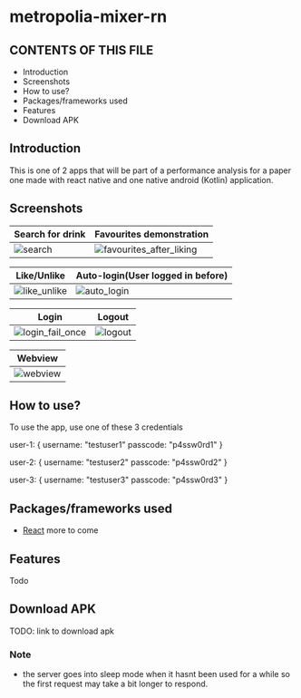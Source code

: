 # metropolia-mixer-rn

CONTENTS OF THIS FILE
---------------------

 * Introduction
 * Screenshots
 * How to use?
 * Packages/frameworks used
 * Features
 * Download APK

## Introduction
This is one of 2 apps that will be part of a performance analysis for a paper
one made with react native and one native android (Kotlin) application.

## Screenshots

| Search for drink  | Favourites demonstration |
|------------|-------------| 
| ![search](https://user-images.githubusercontent.com/33485810/118988626-08d90d80-b98a-11eb-8258-5b421c81f070.gif) | ![favourites_after_liking](https://user-images.githubusercontent.com/33485810/118988411-d6c7ab80-b989-11eb-87f1-46ea81e82c6d.gif) |

| Like/Unlike   | Auto-login(User logged in before) |
|------------|-------------| 
| ![like_unlike](https://user-images.githubusercontent.com/33485810/118988464-e21ad700-b989-11eb-9b09-bee1c0ee757f.gif) | ![auto_login](https://user-images.githubusercontent.com/33485810/118988318-c283ae80-b989-11eb-94fd-a536044d363a.gif) |

| Login   | Logout |
|------------|-------------| 
| ![login_fail_once](https://user-images.githubusercontent.com/33485810/118988522-ee9f2f80-b989-11eb-8e83-c5d452470da4.gif) | ![logout](https://user-images.githubusercontent.com/33485810/118988574-fd85e200-b989-11eb-89b9-aec647c52ba9.gif) |

| Webview |
|-------------|
| ![webview](https://user-images.githubusercontent.com/33485810/118988726-1f7f6480-b98a-11eb-946a-4471e66819fc.gif) |


## How to use?
To use the app, use one of these 3 credentials

user-1: {
username: "testuser1"
passcode: "p4ssw0rd1"
}

user-2: {
username: "testuser2"
passcode: "p4ssw0rd2"
}

user-3: {
username: "testuser3"
passcode: "p4ssw0rd3"
}



## Packages/frameworks used
* [React](https://reactjs.org/)
more to come


## Features
Todo

## Download APK

TODO: link to download apk

### Note
- the server goes into sleep mode when it hasnt been used for a while so the first request may take
 a bit longer to respond.

